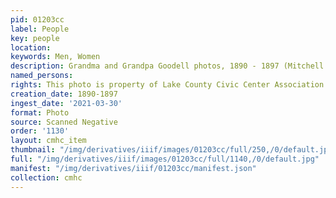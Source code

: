 ```yaml
---
pid: 01203cc
label: People
key: people
location: 
keywords: Men, Women
description: Grandma and Grandpa Goodell photos, 1890 - 1897 (Mitchell collection)
named_persons: 
rights: This photo is property of Lake County Civic Center Association.
creation_date: 1890-1897
ingest_date: '2021-03-30'
format: Photo
source: Scanned Negative
order: '1130'
layout: cmhc_item
thumbnail: "/img/derivatives/iiif/images/01203cc/full/250,/0/default.jpg"
full: "/img/derivatives/iiif/images/01203cc/full/1140,/0/default.jpg"
manifest: "/img/derivatives/iiif/01203cc/manifest.json"
collection: cmhc
---
```

